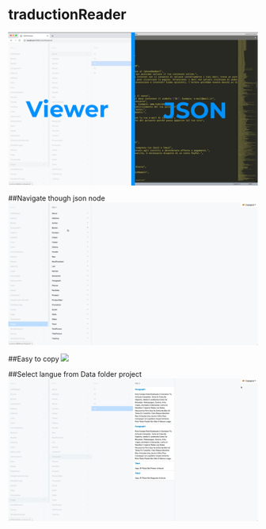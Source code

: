 # traductionReader
![](./img/Half-Half.png)

##Navigate though json node
![](./img/Navigate.gif)

##Easy to copy
![](./img/easy-to-copy.gif)

##Select langue from Data folder project
![](./img/langue.gif)
